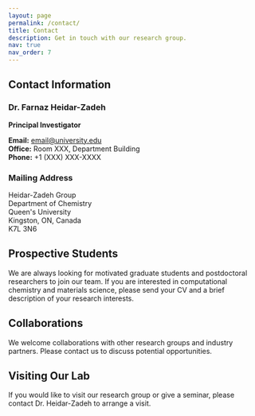 ```yaml
---
layout: page
permalink: /contact/
title: Contact
description: Get in touch with our research group.
nav: true
nav_order: 7
---
```


## Contact Information

### Dr. Farnaz Heidar-Zadeh
**Principal Investigator**

**Email:** [email@university.edu](mailto:email@university.edu)  
**Office:** Room XXX, Department Building  
**Phone:** +1 (XXX) XXX-XXXX  

### Mailing Address

Heidar-Zadeh Group  
Department of Chemistry  
Queen's University  
Kingston, ON, Canada  
K7L 3N6

## Prospective Students

We are always looking for motivated graduate students and postdoctoral researchers to join our team. If you are interested in computational chemistry and materials science, please send your CV and a brief description of your research interests.

## Collaborations

We welcome collaborations with other research groups and industry partners. Please contact us to discuss potential opportunities.

## Visiting Our Lab

If you would like to visit our research group or give a seminar, please contact Dr. Heidar-Zadeh to arrange a visit.
